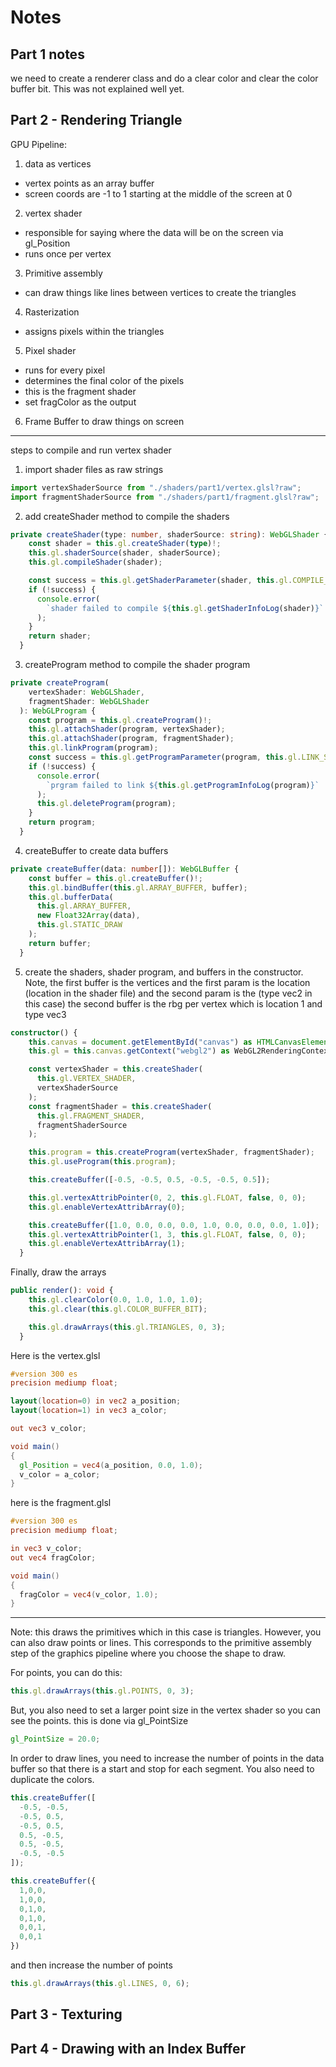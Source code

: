 # Notes

## Part 1 notes

we need to create a renderer class and do a clear color and clear the color buffer bit. This was not explained well yet.

## Part 2 - Rendering Triangle

GPU Pipeline:

1. data as vertices

- vertex points as an array buffer
- screen coords are -1 to 1 starting at the middle of the screen at 0

2. vertex shader

- responsible for saying where the data will be on the screen via gl_Position
- runs once per vertex

3. Primitive assembly

- can draw things like lines between vertices to create the triangles

4. Rasterization

- assigns pixels within the triangles

5. Pixel shader

- runs for every pixel
- determines the final color of the pixels
- this is the fragment shader
- set fragColor as the output

6. Frame Buffer to draw things on screen

---

steps to compile and run vertex shader

1. import shader files as raw strings

```ts
import vertexShaderSource from "./shaders/part1/vertex.glsl?raw";
import fragmentShaderSource from "./shaders/part1/fragment.glsl?raw";
```

2. add createShader method to compile the shaders

```ts
private createShader(type: number, shaderSource: string): WebGLShader {
    const shader = this.gl.createShader(type)!;
    this.gl.shaderSource(shader, shaderSource);
    this.gl.compileShader(shader);

    const success = this.gl.getShaderParameter(shader, this.gl.COMPILE_STATUS);
    if (!success) {
      console.error(
        `shader failed to compile ${this.gl.getShaderInfoLog(shader)}`
      );
    }
    return shader;
  }
```

3. createProgram method to compile the shader program

```ts
private createProgram(
    vertexShader: WebGLShader,
    fragmentShader: WebGLShader
  ): WebGLProgram {
    const program = this.gl.createProgram()!;
    this.gl.attachShader(program, vertexShader);
    this.gl.attachShader(program, fragmentShader);
    this.gl.linkProgram(program);
    const success = this.gl.getProgramParameter(program, this.gl.LINK_STATUS);
    if (!success) {
      console.error(
        `prgram failed to link ${this.gl.getProgramInfoLog(program)}`
      );
      this.gl.deleteProgram(program);
    }
    return program;
  }
```

4. createBuffer to create data buffers

```ts
private createBuffer(data: number[]): WebGLBuffer {
    const buffer = this.gl.createBuffer()!;
    this.gl.bindBuffer(this.gl.ARRAY_BUFFER, buffer);
    this.gl.bufferData(
      this.gl.ARRAY_BUFFER,
      new Float32Array(data),
      this.gl.STATIC_DRAW
    );
    return buffer;
  }
```

5. create the shaders, shader program, and buffers in the constructor. Note, the first buffer is the vertices and the first param is the location (location in the shader file) and the second param is the (type vec2 in this case)
   the second buffer is the rbg per vertex which is location 1 and type vec3

```ts
constructor() {
    this.canvas = document.getElementById("canvas") as HTMLCanvasElement;
    this.gl = this.canvas.getContext("webgl2") as WebGL2RenderingContext;

    const vertexShader = this.createShader(
      this.gl.VERTEX_SHADER,
      vertexShaderSource
    );
    const fragmentShader = this.createShader(
      this.gl.FRAGMENT_SHADER,
      fragmentShaderSource
    );

    this.program = this.createProgram(vertexShader, fragmentShader);
    this.gl.useProgram(this.program);

    this.createBuffer([-0.5, -0.5, 0.5, -0.5, -0.5, 0.5]);

    this.gl.vertexAttribPointer(0, 2, this.gl.FLOAT, false, 0, 0);
    this.gl.enableVertexAttribArray(0);

    this.createBuffer([1.0, 0.0, 0.0, 0.0, 1.0, 0.0, 0.0, 0.0, 1.0]);
    this.gl.vertexAttribPointer(1, 3, this.gl.FLOAT, false, 0, 0);
    this.gl.enableVertexAttribArray(1);
  }
```

Finally, draw the arrays

```ts
public render(): void {
    this.gl.clearColor(0.0, 1.0, 1.0, 1.0);
    this.gl.clear(this.gl.COLOR_BUFFER_BIT);

    this.gl.drawArrays(this.gl.TRIANGLES, 0, 3);
  }
```

Here is the vertex.glsl

```glsl
#version 300 es
precision mediump float;

layout(location=0) in vec2 a_position;
layout(location=1) in vec3 a_color;

out vec3 v_color;

void main()
{
  gl_Position = vec4(a_position, 0.0, 1.0);
  v_color = a_color;
}
```

here is the fragment.glsl

```glsl
#version 300 es
precision mediump float;

in vec3 v_color;
out vec4 fragColor;

void main()
{
  fragColor = vec4(v_color, 1.0);
}
```

---

Note: this draws the primitives which in this case is triangles. However, you can also draw points or lines. This corresponds to the primitive assembly step of the graphics pipeline where you choose the shape to draw.

For points, you can do this:

```ts
this.gl.drawArrays(this.gl.POINTS, 0, 3);
```

But, you also need to set a larger point size in the vertex shader so you can see the points. this is done via gl_PointSize

```glsl
gl_PointSize = 20.0;
```

In order to draw lines, you need to increase the number of points in the data buffer so that there is a start and stop for each segment. You also need to duplicate the colors.

```ts
this.createBuffer([
  -0.5, -0.5,
  -0.5, 0.5,
  -0.5, 0.5,
  0.5, -0.5,
  0.5, -0.5,
  -0.5, -0.5
]);

this.createBuffer({
  1,0,0,
  1,0,0,
  0,1,0,
  0,1,0,
  0,0,1,
  0,0,1
})
```

and then increase the number of points

```ts
this.gl.drawArrays(this.gl.LINES, 0, 6);
```

## Part 3 - Texturing

## Part 4 - Drawing with an Index Buffer

##

```

```

```

```

```

```
